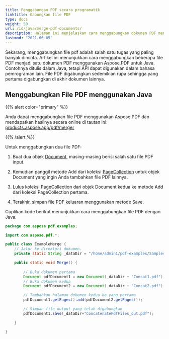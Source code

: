 ```yaml
---
title: Penggabungan PDF secara programatik
linktitle: Gabungkan file PDF
type: docs
weight: 50
url: /id/java/merge-pdf-documents/
description: Halaman ini menjelaskan cara menggabungkan dokumen PDF menjadi satu file PDF dengan Java.
lastmod: "2021-06-05"
---
```


Sekarang, menggabungkan file pdf adalah salah satu tugas yang paling banyak diminta.
Artikel ini menunjukkan cara menggabungkan beberapa file PDF menjadi satu dokumen PDF menggunakan Aspose.PDF untuk Java. Contohnya ditulis dalam Java, tetapi API dapat digunakan dalam bahasa pemrograman lain. File PDF digabungkan sedemikian rupa sehingga yang pertama digabungkan di akhir dokumen lainnya.

## Menggabungkan File PDF menggunakan Java

{{% alert color="primary" %}}

Anda dapat menggabungkan file PDF menggunakan Aspose.PDF dan mendapatkan hasilnya secara online di tautan ini: [products.aspose.app/pdf/merger](https://products.aspose.app/pdf/merger)

{{% /alert %}}

Untuk menggabungkan dua file PDF:

1. Buat dua objek [Document](https://reference.aspose.com/pdf/java/com.aspose.pdf/class-use/Document), masing-masing berisi salah satu file PDF input.

1. Kemudian panggil metode Add dari koleksi [PageCollection](https://reference.aspose.com/pdf/java/com.aspose.pdf/class-use/PageCollection) untuk objek Document yang ingin Anda tambahkan file PDF lainnya.
1. Lulus koleksi PageCollection dari objek Document kedua ke metode Add dari koleksi PageCollection pertama.
1. Terakhir, simpan file PDF keluaran menggunakan metode Save.

Cuplikan kode berikut menunjukkan cara menggabungkan file PDF dengan Java.

```java
package com.aspose.pdf.examples;

import com.aspose.pdf.*;

public class ExampleMerge {
    // Jalur ke direktori dokumen.
    private static String _dataDir = "/home/admin1/pdf-examples/Samples/";

    public static void Merge() {
        
        // Buka dokumen pertama
        Document pdfDocument1 = new Document(_dataDir + "Concat1.pdf");
        // Buka dokumen kedua
        Document pdfDocument2 = new Document(_dataDir + "Concat2.pdf");

        // Tambahkan halaman dokumen kedua ke yang pertama
        pdfDocument1.getPages().add(pdfDocument2.getPages());

        // Simpan file output yang telah digabungkan
        pdfDocument1.save(_dataDir+"ConcatenatePdfFiles_out.pdf");

    }

}
```
